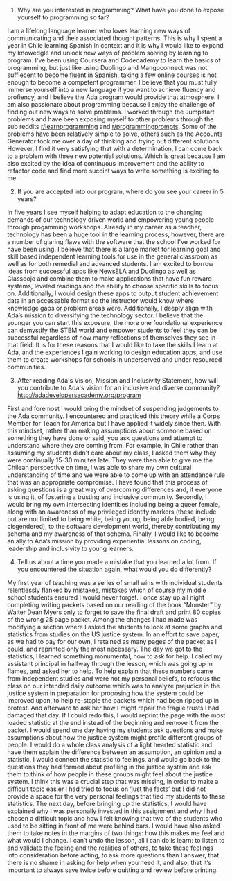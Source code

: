 1. Why are you interested in programming? What have you done to expose yourself to programming so far?  

 I am a lifelong language learner who loves learning new ways of communicating and their associated thought patterns.  This is why I spent a year in Chile learning Spanish in context and it is why I would like to expand my knowedgle and unlock new ways of problem solving by learning to program.  I've been using Coursera and Codecademy to learn the basics of programming, but just like using Duolingo and Mangoconnect was not suffiecent to become fluent in Spanish, taking a few online courses is not enough to become a competent programmer. I believe that you must fully immerse yourself into a new language if you want to achieve fluency and profiency, and I believe the Ada program would provide that atmosphere.  I am also passionate about programming because I enjoy the challenge of finding out new ways to solve problems.  I worked through the Jumpstart problems and have been exposing myself to other problems through the sub reddits [r/learnprogramming](https://www.reddit.com/r/learnprogramming) and [r/programmingprompts](https://www.reddit.com/r/ProgrammingPrompts/).  Some of the problems have been relatively simple to solve, others such as the Accounts Generator took me over a day of thinking and trying out different solutions.  However, I find it very satisfying that with a determination, I can come back to a problem with three new potential solutions.  Which is great because I am also excited by the idea of continuous improvement and the ability to refactor code and find more succint ways to write something is exciting to me.  
 
2. If you are accepted into our program, where do you see your career in 5 years?  

 In five years I see myself helping to adapt education to the changing demands of our technology driven world and empowering young people through progamming workshops.  Already in my career as a teacher, technology has been a huge tool in the learning process, however, there are a number of glaring flaws with the software that the school I've worked for have been using.  I believe that there is a large market for learning goal and skill based independent learning tools for use in the general classroom as well as for both remedial and advanced students.  I am excited to borrow ideas from successful apps like NewsELA and Duolingo as well as Classdojo and combine them to make applications that have fun reward systems, leveled readings and the ability to choose specific skills to focus on.  Additionally, I would design these apps to output student achievement data in an accessable format so the instructor would know where knowledge gaps or problem areas were.  Additionally, I deeply align with Ada’s mission to diversifying the technology sector.  I believe that the younger you can start this exposure, the more one foundational experience can demystify the STEM world and empower students to feel they can be successful regardless of how many reflections of themselves they see in that field.  It is for these reasons that I would like to take the skills I learn at Ada, and the experiences I gain working to design education apps, and use them to create workshops for schools in underserved and under resourced communities.  
 
3. After reading Ada's Vision, Mission and Inclusivity Statement, how will you contribute to Ada's vision for an inclusive and diverse community? http://adadevelopersacademy.org/program  

 First and foremost I would bring the mindset of suspending judgements to the Ada community.  I encountered and practiced this theory while a Corps Member for Teach for America but I have applied it widely since then.  With this mindset, rather than making assumptions about someone based on something they have done or said, you ask questions and attempt to understand where they are coming from.  For example, in Chile rather than assuming my students didn't care about my class, I asked them why they were continually 15-30 minutes late.  They were then able to give me the Chilean perspective on time, I was able to share my own cultural understanding of time and we were able to come up with an attendance rule that was an appropriate compromise.  I have found that this process of asking questions is a great way of overcoming differences and, if everyone is using it, of fostering a trusting and inclusive community.  Secondly, I would bring my own intersecting identities including being a queer female, along with an awareness of my privileged identity markers (these include but are not limited to being white, being young, being able bodied, being cisgendered), to the software development world, thereby contributing my schema and my awareness of that schema.  Finally, I would like to become an ally to Ada’s mission by providing experiential lessons on coding, leadership and inclusivity to young learners.  

4. Tell us about a time you made a mistake that you learned a lot from. If you encountered the situation again, what would you do differently?

 My first year of teaching was a series of small wins with individual students relentlessly flanked by mistakes, mistakes which of course my middle school students ensured I would never forget.  I once stay up all night completing writing packets based on our reading of the book “Monster” by Walter Dean Myers only to forget to save the final draft and print 80 copies of the wrong 25 page packet.  Among the changes I had made was modifying a section where I asked the students to look at some graphs and statistics from studies on the US justice system.  In an effort to save paper, as we had to pay for our own, I retained as many pages of the packet as I could, and reprinted only the most necessary.  The day we got to the statistics, I learned something monumental, how to ask for help.  I called my assistant principal in halfway through the lesson, which was going up in flames, and asked her to help.  To help explain that these numbers came from independent studies and were not my personal beliefs, to refocus the class on our intended daily outcome which was to analyze prejudice in the justice system in preparation for proposing how the system could be improved upon, to help re-staple the packets which had been ripped up in protest.  And afterward to ask her how I might repair the fragile trusts I had damaged that day.  If I could redo this, I would reprint the page with the most loaded statistic at the end instead of the beginning and remove it from the packet.  I would spend one day having my students ask questions and make assumptions about how the justice system might profile different groups of people. I would do a whole class analysis of a light hearted statistic and have them explain the difference between an assumption, an opinion and a statistic.  I would connect the statistic to feelings, and would go back to the questions they had formed about profiling in the justice system and ask them to think of how people in these groups might feel about the justice system.  I think this was a crucial step that was missing, in order to make a difficult topic easier I had tried to focus on ‘just the facts’ but I did not provide a space for the very personal feelings that tied my students to these statistics.  The next day, before bringing up the statistics, I would have explained why I was personally invested in this assignment and why I had chosen a difficult topic and how I felt knowing that two of the students who used to be sitting in front of me were behind bars.  I would have also asked them to take notes in the margins of two things: how this makes me feel and what would I change.  I can’t undo the lesson, all I can do is learn: to listen to and validate the feeling and the realities of others, to take these feelings into consideration before acting, to ask more questions than I answer, that there is no shame in asking for help when you need it, and also, that it’s important to always save twice before quitting and review before printing.
